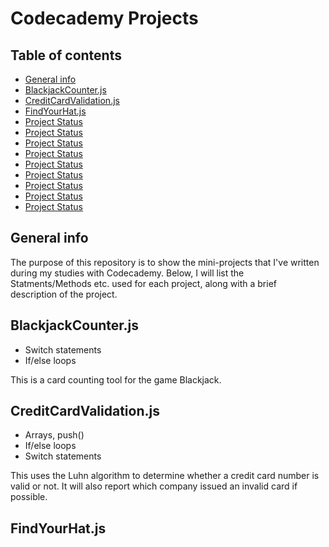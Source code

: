 # Codecademy Projects

## Table of contents
* [General info](#general-info)
* [BlackjackCounter.js](#blackjackcounter.js)
* [CreditCardValidation.js](#CreditCardValidation.js)
* [FindYourHat.js](#findyourhat.js)
* [Project Status](#project-status)
* [Project Status](#project-status)
* [Project Status](#project-status)
* [Project Status](#project-status)
* [Project Status](#project-status)
* [Project Status](#project-status)
* [Project Status](#project-status)
* [Project Status](#project-status)
* [Project Status](#project-status)

## General info
The purpose of this repository is to show the mini-projects that I've written during my studies with Codecademy.
Below, I will list the Statments/Methods etc. used for each project, along with a brief description of the project.

## BlackjackCounter.js
- Switch statements
- If/else loops

This is a card counting tool for the game Blackjack.

## CreditCardValidation.js
- Arrays, push()
- If/else loops
- Switch statements

This uses the Luhn algorithm to determine whether a credit card number is valid or not. It will also report which company issued an invalid card if possible.

## FindYourHat.js
